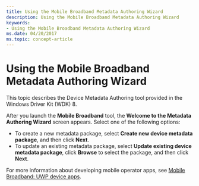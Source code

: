 ```yaml
---
title: Using the Mobile Broadband Metadata Authoring Wizard
description: Using the Mobile Broadband Metadata Authoring Wizard
keywords:
- Using the Mobile Broadband Metadata Authoring Wizard
ms.date: 04/20/2017
ms.topic: concept-article
---
```


# Using the Mobile Broadband Metadata Authoring Wizard

This topic describes the Device Metadata Authoring tool provided in the Windows Driver Kit (WDK) 8.

After you launch the **Mobile Broadband** tool, the **Welcome to the Metadata Authoring Wizard** screen appears. Select one of the following options:

- To create a new metadata package, select **Create new device metadata package**, and then click **Next**.
- To update an existing metadata package, select **Update existing device metadata package**, click **Browse** to select the package, and then click **Next**.

For more information about developing mobile operator apps, see [Mobile Broadband: UWP device apps](../mobilebroadband/uwp-mobile-broadband-apps.md).
